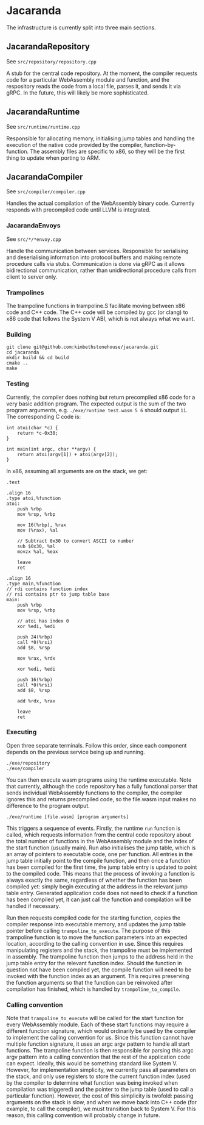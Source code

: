 # Jacaranda

The infrastructure is currently split into three main sections.

## JacarandaRepository

See ```src/repository/repository.cpp```

A stub for the central code repository. At the moment, the compiler requests code for a particular WebAssembly module and function, and the respository reads the code from a local file, parses it, and sends it via gRPC. In the future, this will likely be more sophisticated.

## JacarandaRuntime

See ```src/runtime/runtime.cpp```

Responsible for allocating memory, initialising jump tables and handling the execution of the native code provided by the compiler, function-by-function. The assembly files are specific to x86, so they will be the first thing to update when porting to ARM.

## JacarandaCompiler

See ```src/compiler/compiler.cpp```

Handles the actual compilation of the WebAssembly binary code. Currently responds with precompiled code until LLVM is integrated.

### JacarandaEnvoys

See ```src/*/*envoy.cpp```

Handle the communication between services. Responsible for serialising and deserialising information into protocol buffers and making remote procedure calls via stubs. Communication is done via gRPC as it allows bidirectional communication, rather than unidirectional procedure calls from client to server only.

### Trampolines

The trampoline functions in trampoline.S facilitate moving between x86 code and C++ code. The C++ code will be compiled by gcc (or clang) to x86 code that follows the System V ABI, which is not always what we want. 

### Building

```
git clone git@github.com:kimbethstonehouse/jacaranda.git
cd jacaranda
mkdir build && cd build
cmake ..
make
```

### Testing

Currently, the compiler does nothing but return precompiled x86 code for a very basic addition program. The expected output is the sum of the two program arguments, e.g. ```./exe/runtime test.wasm 5 6``` should output ```11```. The corresponding C code is:

```
int atoi(char *c) {
    return *c-0x30;
}

int main(int argc, char **argv) {
    return atoi(argv[1]) + atoi(argv[2]);
}
```

In x86, assuming all arguments are on the stack, we get:

```
.text

.align 16
.type atoi,%function
atoi:
    push %rbp
    mov %rsp, %rbp

    mov 16(%rbp), %rax
    mov (%rax), %al

    // Subtract 0x30 to convert ASCII to number
    sub $0x30, %al
    movzx %al, %eax

    leave
    ret

.align 16
.type main,%function
// rdi contains function index
// rsi contains ptr to jump table base
main:
    push %rbp
    mov %rsp, %rbp

    // atoi has index 0
    xor %edi, %edi

    push 24(%rbp)
    call *0(%rsi)
    add $8, %rsp

    mov %rax, %rdx

    xor %edi, %edi

    push 16(%rbp)
    call *0(%rsi)
    add $8, %rsp

    add %rdx, %rax

    leave
    ret
```

### Executing

Open three separate terminals. Follow this order, since each component depends on the previous service being up and running.

```
./exe/repository
./exe/compiler
```

You can then execute wasm programs using the runtime executable. Note that currently, although the code repository has a fully functional parser that sends individual WebAssembly functions to the compiler, the compiler ignores this and returns precompiled code, so the file.wasm input makes no difference to the program output.

```
./exe/runtime [file.wasm] [program arguments]
```

This triggers a sequence of events. Firstly, the runtime ```run``` function is called, which requests information from the central code repository about the total number of functions in the WebAssembly module and the index of the start function (usually main). Run also initialises the jump table, which is an array of pointers to executable code, one per function. All entries in the jump table initially point to the compile function, and then once a function has been compiled for the first time, the jump table entry is updated to point to the compiled code. This means that the process of invoking a function is always exactly the same, regardless of whether the function has been compiled yet: simply begin executing at the address in the relevant jump table entry. Generated application code does not need to check if a function has been compiled yet, it can just call the function and compilation will be handled if necessary.

Run then requests compiled code for the starting function, copies the compiler response into executable memory, and updates the jump table pointer before calling ```trampoline_to_execute```. The purpose of this trampoline function is to move the function parameters into an expected location, according to the calling convention in use. Since this requires manipulating registers and the stack, the trampoline must be implemented in assembly. The trampoline function then jumps to the address held in the jump table entry for the relevant function index. Should the function in question not have been compiled yet, the compile function will need to be invoked with the function index as an argument. This requires preserving the function arguments so that the function can be reinvoked after compilation has finished, which is handled by ```trampoline_to_compile```.

### Calling convention

Note that ```trampoline_to_execute``` will be called for the start function for every WebAssembly module. Each of these start functions may require a different function signature, which would ordinarily be used by the compiler to implement the calling convention for us. Since this function cannot have multiple function signature, it uses an argc argv pattern to handle all start functions. The trampoline function is then responsible for parsing this argc argv pattern into a calling convention that the rest of the application code can expect. Ideally, this would be something standard like System V. However, for implementation simplicity, we currently pass all parameters on the stack, and only use registers to store the current function index (used by the compiler to determine what function was being invoked when compilation was triggered) and the pointer to the jump table (used to call a particular function). However, the cost of this simplicity is twofold: passing arguments on the stack is slow, and when we move back into C++ code (for example, to call the compiler), we must transition back to System V. For this reason, this calling convention will probably change in future. 
